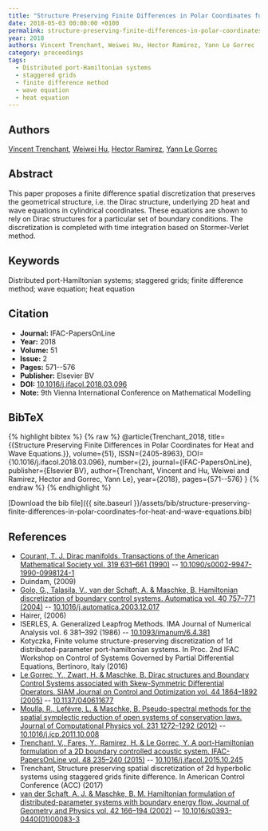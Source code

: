 ```yaml
---
title: "Structure Preserving Finite Differences in Polar Coordinates for Heat and Wave Equations."
date: 2018-05-03 00:00:00 +0100
permalink: structure-preserving-finite-differences-in-polar-coordinates-for-heat-and-wave-equations
year: 2018
authors: Vincent Trenchant, Weiwei Hu, Hector Ramirez, Yann Le Gorrec
category: proceedings
tags:
  - Distributed port-Hamiltonian systems
  - staggered grids
  - finite difference method
  - wave equation
  - heat equation
---
```

 
## Authors
[Vincent Trenchant](authors/vincent-trenchant), [Weiwei Hu](authors/weiwei-hu), [Hector Ramirez](authors/hector-ramirez), [Yann Le Gorrec](authors/yann-le-gorrec)
 
## Abstract
This paper proposes a finite difference spatial discretization that preserves the geometrical structure, i.e. the Dirac structure, underlying 2D heat and wave equations in cylindrical coordinates. These equations are shown to rely on Dirac structures for a particular set of boundary conditions. The discretization is completed with time integration based on Stormer-Verlet method.
 
## Keywords
Distributed port-Hamiltonian systems; staggered grids; finite difference method; wave equation; heat equation
 
## Citation
- **Journal:** IFAC-PapersOnLine
- **Year:** 2018
- **Volume:** 51
- **Issue:** 2
- **Pages:** 571--576
- **Publisher:** Elsevier BV
- **DOI:** [10.1016/j.ifacol.2018.03.096](https://doi.org/10.1016/j.ifacol.2018.03.096)
- **Note:** 9th Vienna International Conference on Mathematical Modelling
 
## BibTeX
{% highlight bibtex %}
{% raw %}
@article{Trenchant_2018,
  title={{Structure Preserving Finite Differences in Polar Coordinates for Heat and Wave Equations.}},
  volume={51},
  ISSN={2405-8963},
  DOI={10.1016/j.ifacol.2018.03.096},
  number={2},
  journal={IFAC-PapersOnLine},
  publisher={Elsevier BV},
  author={Trenchant, Vincent and Hu, Weiwei and Ramirez, Hector and Gorrec, Yann Le},
  year={2018},
  pages={571--576}
}
{% endraw %}
{% endhighlight %}
 
[Download the bib file]({{ site.baseurl }}/assets/bib/structure-preserving-finite-differences-in-polar-coordinates-for-heat-and-wave-equations.bib)
 
## References
- [Courant, T. J. Dirac manifolds. Transactions of the American Mathematical Society vol. 319 631–661 (1990)](dirac-manifolds) -- [10.1090/s0002-9947-1990-0998124-1](https://doi.org/10.1090/s0002-9947-1990-0998124-1)
- Duindam, (2009)
- [Golo, G., Talasila, V., van der Schaft, A. & Maschke, B. Hamiltonian discretization of boundary control systems. Automatica vol. 40 757–771 (2004)](hamiltonian-discretization-of-boundary-control-systems) -- [10.1016/j.automatica.2003.12.017](https://doi.org/10.1016/j.automatica.2003.12.017)
- Hairer, (2006)
- ISERLES, A. Generalized Leapfrog Methods. IMA Journal of Numerical Analysis vol. 6 381–392 (1986) -- [10.1093/imanum/6.4.381](https://doi.org/10.1093/imanum/6.4.381)
- Kotyczka, Finite volume structure-preserving discretization of 1d distributed-parameter port-hamiltonian systems. In Proc. 2nd IFAC Workshop on Control of Systems Governed by Partial Differential Equations, Bertinoro, Italy (2016)
- [Le Gorrec, Y., Zwart, H. & Maschke, B. Dirac structures and Boundary Control Systems associated with Skew-Symmetric Differential Operators. SIAM Journal on Control and Optimization vol. 44 1864–1892 (2005)](dirac-structures-and-boundary-control-systems-associated-with-skew-symmetric-differential-operators) -- [10.1137/040611677](https://doi.org/10.1137/040611677)
- [Moulla, R., Lefévre, L. & Maschke, B. Pseudo-spectral methods for the spatial symplectic reduction of open systems of conservation laws. Journal of Computational Physics vol. 231 1272–1292 (2012)](pseudo-spectral-methods-for-the-spatial-symplectic-reduction-of-open-systems-of-conservation-laws) -- [10.1016/j.jcp.2011.10.008](https://doi.org/10.1016/j.jcp.2011.10.008)
- [Trenchant, V., Fares, Y., Ramirez, H. & Le Gorrec, Y. A port-Hamiltonian formulation of a 2D boundary controlled acoustic system. IFAC-PapersOnLine vol. 48 235–240 (2015)](a-port-hamiltonian-formulation-of-a-2d-boundary-controlled-acoustic-system) -- [10.1016/j.ifacol.2015.10.245](https://doi.org/10.1016/j.ifacol.2015.10.245)
- Trenchant, Structure preserving spatial discretization of 2d hyperbolic systems using staggered grids finite difference. In American Control Conference (ACC) (2017)
- [van der Schaft, A. J. & Maschke, B. M. Hamiltonian formulation of distributed-parameter systems with boundary energy flow. Journal of Geometry and Physics vol. 42 166–194 (2002)](hamiltonian-formulation-of-distributed-parameter-systems-with-boundary-energy-flow) -- [10.1016/s0393-0440(01)00083-3](https://doi.org/10.1016/s0393-0440(01)00083-3)

